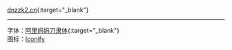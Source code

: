 [dnzzk2.cn](https://dnzzk2.cn){:target="_blank"}
___
字体：[阿里妈妈刀隶体](https://www.iconfont.cn/fonts/detail?spm=a313x.7781069.1998910419.d9df05512&cnid=1ntUmJ7Q4Jhw){:target="_blank"}
<br/>
图标：[Iconify](https://iconify.design/)

